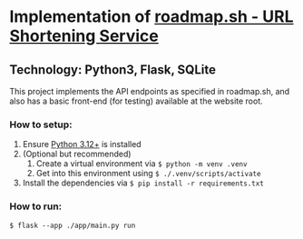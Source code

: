# Implementation of [roadmap.sh - URL Shortening Service](https://roadmap.sh/projects/url-shortening-service)

## Technology: Python3, Flask, SQLite

This project implements the API endpoints as specified in roadmap.sh, and also has a basic
  front-end (for testing) available at the website root.

### How to setup:
1. Ensure [Python 3.12+](https://www.python.org/downloads/) is installed
2. (Optional but recommended)
   1. Create a virtual environment via `$ python -m venv .venv`
   2. Get into this environment using `$ ./.venv/scripts/activate`
3. Install the dependencies via `$ pip install -r requirements.txt`

### How to run:
`$ flask --app ./app/main.py run`